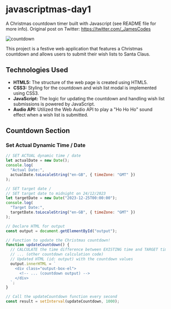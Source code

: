 # javascriptmas-day1
A Christmas countdown timer built with Javascript (see README file for more info).
Original post on Twitter: https://twitter.com/_JamesCodes

![countdown](https://github.com/JAldo1980/javascriptmas-day1/assets/80925002/a5ce2a39-7d41-44d5-8030-347ed5079350)

This project is a festive web application that features a Christmas countdown and allows users to submit their wish lists to Santa Claus.

## Technologies Used

- **HTML5:** The structure of the web page is created using HTML5.
- **CSS3:** Styling for the countdown and wish list modal is implemented using CSS3.
- **JavaScript:** The logic for updating the countdown and handling wish list submissions is powered by JavaScript.
- **Audio API:** Utilized the Web Audio API to play a "Ho Ho Ho" sound effect when a wish list is submitted.

## Countdown Section

### Set Actual Dynamic Time / Date

```javascript
// SET ACTUAL dynamic time / date
let actualDate = new Date();
console.log(
  "Actual Date:",
  actualDate.toLocaleString("en-GB", { timeZone: "GMT" })
);

// SET target date /
// SET target date to midnight on 24/12/2023
let targetDate = new Date("2023-12-25T00:00:00");
console.log(
  "Target Date:",
  targetDate.toLocaleString("en-GB", { timeZone: "GMT" })
);

// Declare HTML for output
const output = document.getElementById("output");

// Function to update the Christmas countdown!
function updateCountdown() {
  // CALCULATE the time difference between EXISTING time and TARGET time...
  // ... (other countdown calculation code)
  // Updated HTML (id: output) with the countdown values
  output.innerHTML = `
    <div class="output-box-el">
      <!-- ... (countdown output) -->
    </div>
  `;
}

// Call the updateCountdown function every second
const result = setInterval(updateCountdown, 1000);
